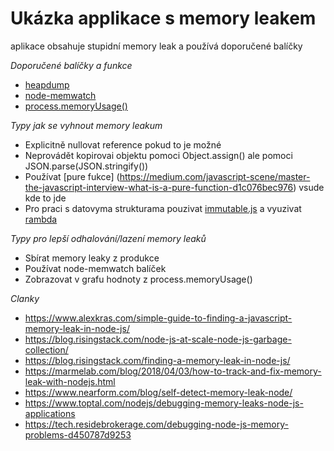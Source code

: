 # Ukázka applikace s memory leakem

aplikace obsahuje stupidní memory leak a používá doporučené balíčky

*Doporučené balíčky a funkce*
- [heapdump](https://www.npmjs.com/package/heapdump)
- [node-memwatch](https://www.npmjs.com/package/node-memwatch)
- [process.memoryUsage()](https://nodejs.org/api/process.html#process_process_memoryusage)

*Typy jak se vyhnout memory leakum*
- Explicitně nullovat reference pokud to je možné
- Neprovádět kopirovai objektu pomoci Object.assign() ale pomoci JSON.parse(JSON.stringify())
- Používat [pure fukce] (https://medium.com/javascript-scene/master-the-javascript-interview-what-is-a-pure-function-d1c076bec976) vsude kde to jde
- Pro praci s datovyma strukturama pouzivat [immutable.js](https://facebook.github.io/immutable-js/) a vyuzivat [rambda](http://ramdajs.com/)

*Typy pro lepší odhalování/lazení memory leaků*
- Sbírat memory leaky z produkce
- Používat node-memwatch balíček
- Zobrazovat v grafu hodnoty z process.memoryUsage()

*Clanky*
- https://www.alexkras.com/simple-guide-to-finding-a-javascript-memory-leak-in-node-js/
- https://blog.risingstack.com/node-js-at-scale-node-js-garbage-collection/
- https://blog.risingstack.com/finding-a-memory-leak-in-node-js/
- https://marmelab.com/blog/2018/04/03/how-to-track-and-fix-memory-leak-with-nodejs.html
- https://www.nearform.com/blog/self-detect-memory-leak-node/
- https://www.toptal.com/nodejs/debugging-memory-leaks-node-js-applications
- https://tech.residebrokerage.com/debugging-node-js-memory-problems-d450787d9253